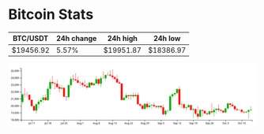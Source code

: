 # Bitcoin Stats

BTC/USDT|24h change|24h high|24h low|
|---|---|---|---|
|$19456.92|5.57%|$19951.87|$18386.97|

<img src="./chart.svg">
